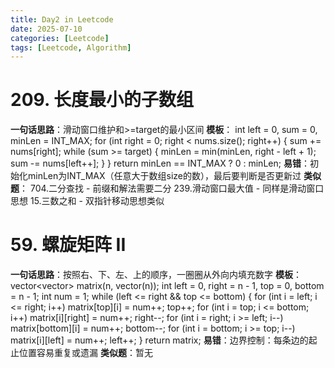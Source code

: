 ```yaml
---
title: Day2 in Leetcode
date: 2025-07-10
categories: [Leetcode]
tags: [Leetcode, Algorithm]
---
```


# 209. 长度最小的子数组
**一句话思路**：滑动窗口维护和>=target的最小区间
**模板**：
int left = 0, sum = 0, minLen = INT_MAX;
for (int right = 0; right < nums.size(); right++) {
    sum += nums[right];
    while (sum >= target) {
        minLen = min(minLen, right - left + 1);
        sum -= nums[left++];
    }
}
return minLen == INT_MAX ? 0 : minLen;
**易错**：初始化minLen为INT_MAX（任意大于数组size的数），最后要判断是否更新过
**类似题**：
704.二分查找 - 前缀和解法需要二分
239.滑动窗口最大值 - 同样是滑动窗口思想
15.三数之和 - 双指针移动思想类似

# 59. 螺旋矩阵 II
**一句话思路**：按照右、下、左、上的顺序，一圈圈从外向内填充数字
**模板**：
vector<vector<int>> matrix(n, vector<int>(n));
int left = 0, right = n - 1, top = 0, bottom = n - 1;
int num = 1;
while (left <= right && top <= bottom) {
    for (int i = left; i <= right; i++) matrix[top][i] = num++;
    top++;
    for (int i = top; i <= bottom; i++) matrix[i][right] = num++;
    right--;
    for (int i = right; i >= left; i--) matrix[bottom][i] = num++;
    bottom--;
    for (int i = bottom; i >= top; i--) matrix[i][left] = num++;
    left++;
}
return matrix;
**易错**：边界控制：每条边的起止位置容易重复或遗漏
**类似题**：暂无
